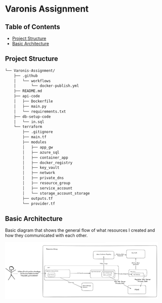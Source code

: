 # Varonis Assignment
## Table of Contents

- [Project Structure](#project-structure)
- [Basic Architecture](#basic-architecture)


##  Project Structure
```sh
└── Varonis-Assignment/
    ├── .github
    │   └── workflows
    │       └── docker-publish.yml
    ├── README.md
    ├── api-code
    │   ├── Dockerfile
    │   ├── main.py
    │   └── requirements.txt
    ├── db-setup-code
    │   └── in.sql
    └── terraform
        ├── .gitignore
        ├── main.tf
        ├── modules
        │   ├── app_gw
        │   ├── azure_sql
        │   ├── container_app
        │   ├── docker_registry
        │   ├── key_vault
        │   ├── network
        │   ├── private_dns
        │   ├── resource_group
        │   ├── service_account
        │   └── storage_account_storage
        ├── outputs.tf
        └── provider.tf
```

## Basic Architecture
Basic diagram that shows the general flow of what resources I created and how they communicated with each other.

![Alt text](./varonis_arc.png)
